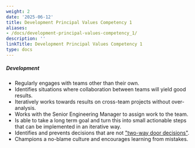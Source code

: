 ```yaml
---
weight: 2
date: '2025-06-12'
title: Development Principal Values Competency 1
aliases:
- /docs/development-principal-values-competency_1/
description: ''
linkTitle: Development Principal Values Competency 1
type: docs
---
```


##### Development

* Regularly engages with teams other than their own.
* Identifies situations where collaboration between teams will yield good results.
* Iteratively works towards results on cross-team projects without over-analysis.
* Works with the Senior Engineering Manager to assign work to the team.
* Is able to take a long term goal and turn this into small actionable steps that can be implemented in an iterative way.
* Identifies and prevents decisions that are not ["two-way door decisions"](/handbook/values/#make-two-way-door-decisions).
* Champions a no-blame culture and encourages learning from mistakes.

